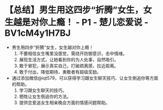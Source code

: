 # 【总结】男生用这四步“折腾”女生，女生越是对你上瘾！ - P1 - 楚儿恋爱说 - BV1cM4y1H7BJ

-   男生用四步“折腾”女生，女生越对你上瘾！
    1.  不要相信女生嘴里没感觉，需绕开防御意识，击中情绪。
    2.  展现生活方式，让她看到你的为人处事，自然吸引。
    3.  敢于冒犯，展示真实自己，打破疏离感，拉近距离。
    4.  敢于付出，降低期待，勇敢者有超级奖励。
-   通过添加微信@iqt579，可以获得学习跟女生聊天技巧、让女生倒追你等方面的帮助。
    1.  学习跟女生聊天的技巧。
    2.  牺牲让女生倒追你的方法。
    3.  提供恋爱追女生相亲晚会方面的情感问题帮助。